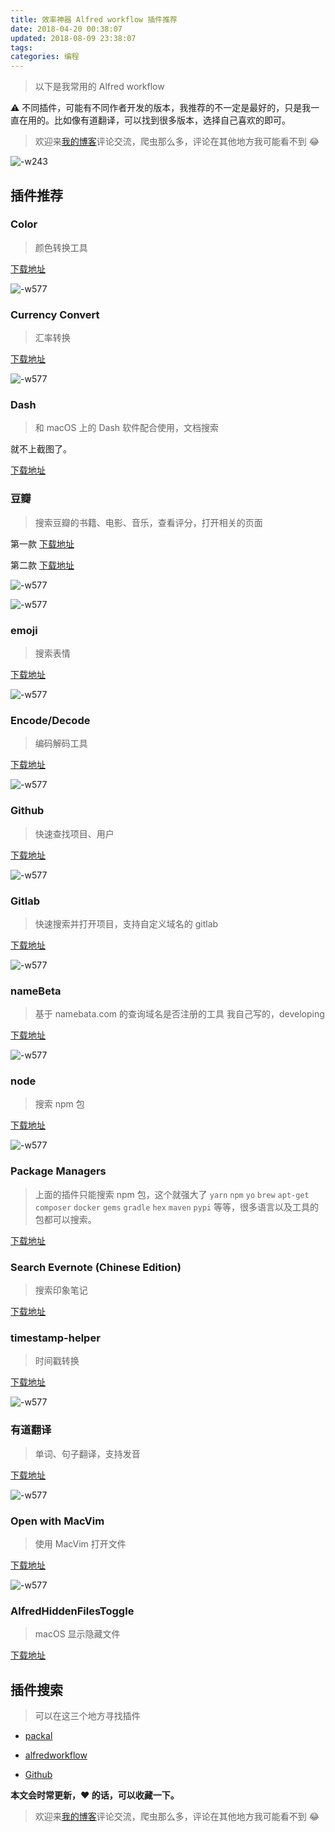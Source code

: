 ```yaml
---
title: 效率神器 Alfred workflow 插件推荐
date: 2018-04-20 00:38:07
updated: 2018-08-09 23:38:07
tags:
categories: 编程
---
```


> 以下是我常用的 Alfred workflow

⚠️ 不同插件，可能有不同作者开发的版本，我推荐的不一定是最好的，只是我一直在用的。比如像有道翻译，可以找到很多版本，选择自己喜欢的即可。

> 欢迎来[我的博客](https://hufangyun.com)评论交流，爬虫那么多，评论在其他地方我可能看不到 😂

![-w243](/media/15337908597921.jpg)

## 插件推荐
### Color

> 颜色转换工具

[下载地址](https://github.com/TylerEich/Alfred-Extras/releases)

![-w577](/media/15337852226758.jpg)

### Currency Convert

> 汇率转换

[下载地址](https://github.com/jin5354/alfred3-workflow-CurrencyConvert)

![-w577](/media/15337856430111.jpg)

### Dash
> 和 macOS 上的 Dash 软件配合使用，文档搜索

就不上截图了。

[下载地址](https://github.com/Kapeli/Dash-Alfred-Workflow)

### 豆瓣
> 搜索豆瓣的书籍、电影、音乐，查看评分，打开相关的页面

第一款 [下载地址](https://lucifr.com/2013/03/14/douban-workflow-for-alfred-v2/)

第二款 [下载地址](https://github.com/xinhangliu/alfred-workflow/tree/master/douban-search)

![-w577](/media/15337859922509.jpg)

![-w577](/media/15337860882287.jpg)

### emoji
> 搜索表情

[下载地址](https://github.com/carlosgaldino/alfred-emoji-workflow)

![-w577](/media/15337861157004.jpg)

### Encode/Decode
> 编码解码工具

[下载地址](https://github.com/willfarrell/alfred-encode-decode-workflow)

![-w577](/media/15337861516186.jpg)

### Github
> 快速查找项目、用户

[下载地址](https://github.com/gharlan/alfred-github-workflow)

![-w577](/media/15337861789590.jpg)

### Gitlab 
> 快速搜索并打开项目，支持自定义域名的 gitlab

[下载地址](https://github.com/lukewaite/alfred-gitlab)

![-w577](/media/15337862001223.jpg)

### nameBeta
> 基于 namebata.com 的查询域名是否注册的工具
> 我自己写的，developing

[下载地址](https://github.com/Youthink/alfred-namebeta-workflow)

![-w577](/media/15337863105796.jpg)

### node
> 搜索 npm 包

[下载地址](https://github.com/onvno/alfred-package-workflow)

![-w577](/media/15337863366932.jpg)

### Package Managers
> 上面的插件只能搜索 npm 包，这个就强大了 `yarn` `npm` `yo` `brew` `apt-get` `composer` `docker` `gems` `gradle` `hex` `maven` `pypi` 等等，很多语言以及工具的包都可以搜索。

[下载地址](https://github.com/willfarrell/alfred-pkgman-workflow)

### Search Evernote (Chinese Edition)
> 搜索印象笔记

[下载地址](https://github.com/patricorgi/alfred-evernote)

### timestamp-helper
> 时间戳转换

[下载地址](http://www.packal.org/workflow/timestamp)

![-w577](/media/15337864577397.jpg)

### 有道翻译
> 单词、句子翻译，支持发音

[下载地址](https://github.com/liszd/whyliam.workflows.youdao)

![-w577](/media/15337864884566.jpg)

### Open with MacVim
> 使用 MacVim 打开文件

[下载地址](https://github.com/franzheidl/alfred-workflows/tree/master/open-with-macvim)

![-w577](/media/15337915543416.jpg)


### AlfredHiddenFilesToggle
> macOS 显示隐藏文件

[下载地址](https://github.com/logic1988/AlfredHiddenFilesToggle)

## 插件搜索
> 可以在这三个地方寻找插件

- [packal](http://www.packal.org/)

- [alfredworkflow](http://www.alfredworkflow.com/)

- [Github](https://github.com)

**本文会时常更新，❤️ 的话，可以收藏一下。**

> 欢迎来[我的博客](https://hufangyun.com)评论交流，爬虫那么多，评论在其他地方我可能看不到 😂
